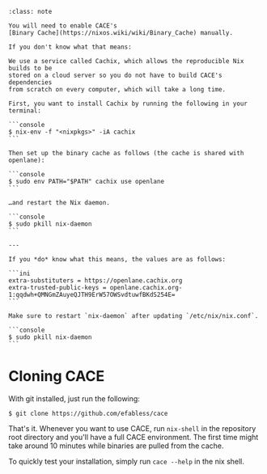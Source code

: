 ````{admonition} If you already have Nix set up…
:class: note 

You will need to enable CACE's
[Binary Cache](https://nixos.wiki/wiki/Binary_Cache) manually.

If you don't know what that means:

We use a service called Cachix, which allows the reproducible Nix builds to be
stored on a cloud server so you do not have to build CACE's dependencies
from scratch on every computer, which will take a long time.

First, you want to install Cachix by running the following in your terminal:

```console
$ nix-env -f "<nixpkgs>" -iA cachix
```

Then set up the binary cache as follows (the cache is shared with openlane):

```console
$ sudo env PATH="$PATH" cachix use openlane
```

…and restart the Nix daemon.

```console
$ sudo pkill nix-daemon
```

---

If you *do* know what this means, the values are as follows:

```ini
extra-substituters = https://openlane.cachix.org
extra-trusted-public-keys = openlane.cachix.org-1:qqdwh+QMNGmZAuyeQJTH9ErW57OWSvdtuwfBKdS254E=
```

Make sure to restart `nix-daemon` after updating `/etc/nix/nix.conf`.

```console
$ sudo pkill nix-daemon
```

````

# Cloning CACE

With git installed, just run the following:

```console
$ git clone https://github.com/efabless/cace
```

That's it. Whenever you want to use CACE, run `nix-shell` in the repository root
directory and you'll have a full CACE environment. The first time might take
around 10 minutes while binaries are pulled from the cache.

To quickly test your installation, simply run `cace --help` in the nix
shell.
